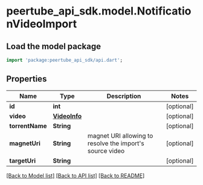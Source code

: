 # peertube_api_sdk.model.NotificationVideoImport

## Load the model package
```dart
import 'package:peertube_api_sdk/api.dart';
```

## Properties
Name | Type | Description | Notes
------------ | ------------- | ------------- | -------------
**id** | **int** |  | [optional] 
**video** | [**VideoInfo**](VideoInfo.md) |  | [optional] 
**torrentName** | **String** |  | [optional] 
**magnetUri** | **String** | magnet URI allowing to resolve the import's source video | [optional] 
**targetUri** | **String** |  | [optional] 

[[Back to Model list]](../README.md#documentation-for-models) [[Back to API list]](../README.md#documentation-for-api-endpoints) [[Back to README]](../README.md)


